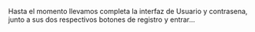 Hasta el momento llevamos completa la interfaz de Usuario y contrasena, junto a sus dos respectivos botones de registro y entrar...
